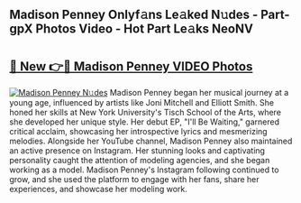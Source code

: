 ## Madison Penney Onlyf𝚊ns Le𝚊ked N𝚞des - Part-gpX Photos Video - Hot Part Le𝚊ks NeoNV

# <h2><a href="http://ac11207.deff.icu/?id=Madison+Penney">🔗 New 👉🔴 Madison Penney VIDEO Photos</a></h2>

[![Madison Penney N𝚞des](https://i.imgur.com/rIISA9y.gif)](http://ac11207.deff.icu/?id=Madison+Penney)
Madison Penney began her musical journey at a young age, influenced by artists like Joni Mitchell and Elliott Smith. She honed her skills at New York University's Tisch School of the Arts, where she developed her unique style. Her debut EP, "I'll Be Waiting," garnered critical acclaim, showcasing her introspective lyrics and mesmerizing melodies. Alongside her YouTube channel, Madison Penney also maintained an active presence on Instagram. Her stunning looks and captivating personality caught the attention of modeling agencies, and she began working as a model. Madison Penney's Instagram following continued to grow, and she used the platform to engage with her fans, share her experiences, and showcase her modeling work.
